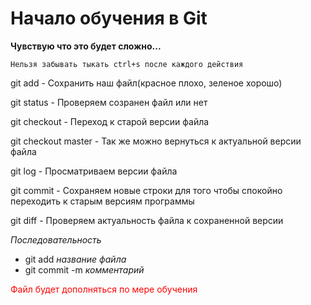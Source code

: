 # Начало обучения в Git

**Чувствую что это будет сложно...**

`Нельзя забывать тыкать ctrl+s после каждого действия`

git add - Сохранить наш файл(красное плохо, зеленое хорошо)

git status - Проверяем созранен файл или нет

git checkout - Переход к старой версии файла 

git checkout master - Так же можно вернуться к актуальной версии файла

git log - Просматриваем версии файла

git commit - Сохраняем новые строки для того чтобы спокойно переходить к старым версиям программы

git diff - Проверяем актуальность файла к сохраненной версии 

*Последовательность*

* git add _название файла_ 
* git commit -m _комментарий_

<p style='color:red'>Файл будет дополняться по мере обучения</p>

